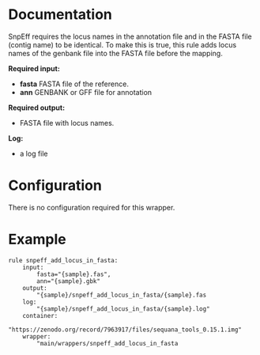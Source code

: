 # Documentation

SnpEff requires the locus names in the annotation file and in the FASTA
file (contig name) to be identical. To make this is true, this rule adds
locus names of the genbank file into the FASTA file before the mapping.

**Required input:**

- **fasta** FASTA file of the reference.
- **ann** GENBANK or GFF file for annotation

**Required output:**

- FASTA file with locus names.

**Log:**

- a log file 

# Configuration

There is no configuration required for this wrapper.

# Example

    rule snpeff_add_locus_in_fasta:
        input:
            fasta="{sample}.fas",
            ann="{sample}.gbk"
        output:
            "{sample}/snpeff_add_locus_in_fasta/{sample}.fas
        log:
            "{sample}/snpeff_add_locus_in_fasta/{sample}.log"
        container:
            "https://zenodo.org/record/7963917/files/sequana_tools_0.15.1.img"
        wrapper:
            "main/wrappers/snpeff_add_locus_in_fasta
